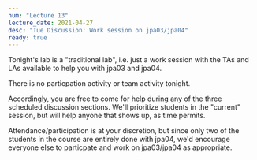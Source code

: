 ```yaml
---
num: "Lecture 13"
lecture_date: 2021-04-27
desc: "Tue Discussion: Work session on jpa03/jpa04"
ready: true
---
```


Tonight's lab is a "traditional lab", i.e. just a work session with the TAs and LAs available to help you with jpa03 and jpa04.

There is no particpation activity or team activity tonight.

Accordingly, you are free to come for help during any of the three scheduled discussion sections. We'll prioritize students in the
"current" session, but will help anyone that shows up, as time permits.

Attendance/participation is at your discretion, but since only two of the students in the course are entirely done with jpa04, we'd encourage everyone else to 
particpate and work on jpa03/jpa04 as appropriate.

